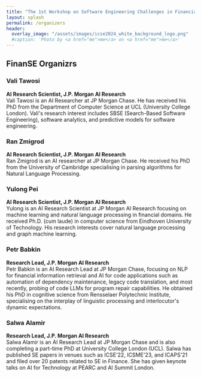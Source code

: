 ```yaml
---
title: "The 1st Workshop on Software Engineering Challenges in Financial Firms (FinanSE)"
layout: splash
permalink: /organizers
header:
  overlay_image: "/assets/images/icse2024_white_background_logo.png"
  #caption: 'Photo by <a href="me">me</a> on <a href="me">me</a>'
---
```

<h2>FinanSE Organizrs</h2>

<h3>Vali Tawosi</h3>
<strong>AI Research Scientist, J.P. Morgan AI Research</strong><br>
Vali Tawosi is an AI Researcher at JP Morgan Chase. He has received his PhD from the Department of Computer Science at UCL (University College London). Vali's research interest includes SBSE (Search-Based Software Engineering), software analytics, and predictive models for software engineering. 
<!-- He has published several research papers in top SE venues including TSE, JSS, ESEM, MSR and SANER. Vali has also served as student volunteer for ICSE'21, junior program committee for MSR'23, co-chair to the challenge track at SSBSE'23, and is on the program committee of the SANER'24 conference. -->

<h3>Ran Zmigrod</h3>
<strong>AI Research Scientist, J.P. Morgan AI Research</strong><br>
Ran Zmigrod is an AI researcher at JP Morgan Chase. He received his PhD from the University of Cambridge specialising in parsing algorithms for Natural Language Processing. 
<!-- He has published in top venues and conferences such as TACL, ACL, and EMNLP and was an Outstanding Reviewer at ACL'21. -->

<h3>Yulong Pei </h3>
<strong>AI Research Scientist, J.P. Morgan AI Research</strong><br>
Yulong is an AI Research Scientist at JP Morgan AI Research focusing on machine learning and natural language processing in financial domains. He received Ph.D. (cum laude) in computer science from Eindhoven University of Technology. His research interests cover natural language processing and graph machine learning. 
<!-- He has served as program committee in ICLR, NeurIPS, ICML, AAAI, etc. and regular reviewer for journals like TPAMI, TNNLS, TKDE, etc. He gave tutorials at ICDM 2021 and ECML-PKDD 2021. -->

<h3>Petr Babkin</h3>
<strong>Research Lead, J.P. Morgan AI Research</strong><br>
Petr Babkin is an AI Research Lead at JP Morgan Chase, focusing on NLP for financial information retrieval and AI for code applications such as automation of dependency maintenance, legacy code translation, and most recently, probing of code LLMs for program repair capabilities. He obtained his PhD in cognitive science from Rensselaer Polytechnic Institute, specialising on the interplay of linguistic processing and interlocutor's dynamic expectations. 
<!-- Petr has published papers in venues such as FSE, ICSE, AAAI, and NeurIPS, as well as served on program committees for workshops at ACL, EMNLP, KDD, and NeurIPS. -->

<h3>Salwa Alamir</h3>
<strong>Research Lead, J.P. Morgan AI Research</strong><br>
Salwa Alamir is an AI Research Lead at JP Morgan Chase and is also completing a part-time PhD at University College London (UCL). Salwa has published SE papers in venues such as ICSE'22, ICSME'23, and ICAPS'21 and filed over 20 patents related to SE in Finance. She has given keynote talks on AI for Technology at PEARC and AI Summit London. 
<!-- She has experience on being part of an organizing committee for a workshop hosted at the ICAIF'22 conference. -->